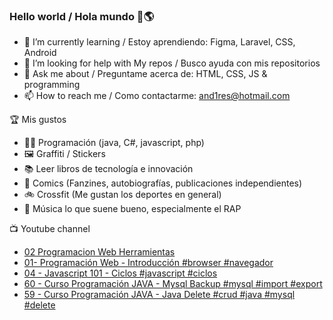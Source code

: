 ### Hello world / Hola mundo 👋🌎

<!--
**xaca/xaca** is a ✨ _special_ ✨ repository because its `README.md` (this file) appears on your GitHub profile.

Here are some ideas to get you started:
-->

- 🌱 I’m currently learning / Estoy aprendiendo: Figma, Laravel, CSS, Android
- 🤔 I’m looking for help with My repos / Busco ayuda con mis repositorios
- 💬 Ask me about / Preguntame acerca de: HTML, CSS, JS & programming 
- 📫 How to reach me / Como contactarme: and1res@hotmail.com

🏆 Mis gustos
- 👨‍💻 Programación (java, C#, javascript, php)
- 🖼️ Graffiti / Stickers
- 📚 Leer libros de tecnología e innovación
- 💢 Comics (Fanzines, autobiografías, publicaciones independientes)
- 🚲 Crossfit (Me gustan los deportes en general)
- 🎤 Música lo que suene bueno, especialmente el RAP
<!--
📝 Frases
- "I only smile in the dark, I only smile when it's complicated" Raybiez
- "De lo que ves créete la mitad de lo que no ves no te creas nada" Kase O
-->
📺 Youtube channel
<!-- BLOG-POST-LIST:START -->
- [02 Programacion Web Herramientas](https://www.youtube.com/watch?v=76e86qZdBUM)
- [01- Programación Web - Introducción #browser #navegador](https://www.youtube.com/watch?v=rRQhyUIHm50)
- [04 - Javascript 101 - Ciclos #javascript #ciclos](https://www.youtube.com/watch?v=Zp4ZrLpUmog)
- [60 - Curso Programación JAVA - Mysql Backup #mysql #import #export](https://www.youtube.com/watch?v=APZ9Jlj5scY)
- [59 - Curso Programación JAVA - Java Delete #crud #java #mysql #delete](https://www.youtube.com/watch?v=YagbprsHU18)
<!-- BLOG-POST-LIST:END -->

